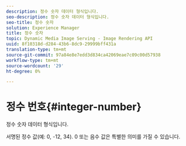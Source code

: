 ```yaml
---
description: 정수 숫자 데이터 형식입니다.
seo-description: 정수 숫자 데이터 형식입니다.
seo-title: 정수 숫자
solution: Experience Manager
title: 정수 숫자
topic: Dynamic Media Image Serving - Image Rendering API
uuid: 8f10318d-d284-43b6-8dc9-29999bff431a
translation-type: tm+mt
source-git-commit: 97a84e8e7edd3d834ca42069eae7c09c00d57938
workflow-type: tm+mt
source-wordcount: '29'
ht-degree: 0%

---
```



# 정수 번호{#integer-number}

정수 숫자 데이터 형식입니다.

서명된 정수 값(예: 0, -12, 34). 0 또는 음수 값은 특별한 의미를 가질 수 있습니다.
